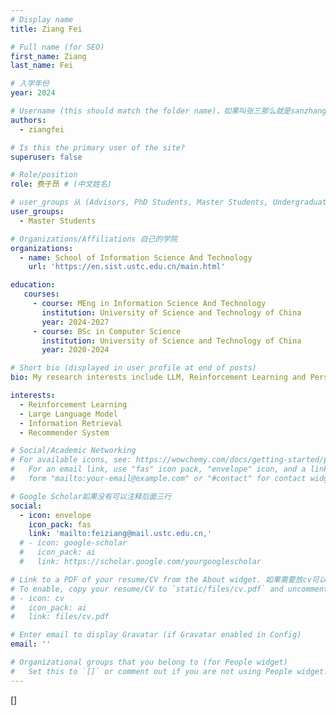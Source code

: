 ```yaml
---
# Display name
title: Ziang Fei

# Full name (for SEO)
first_name: Ziang
last_name: Fei

# 入学年份
year: 2024

# Username (this should match the folder name)，如果叫张三那么就是sanzhang
authors:
  - ziangfei

# Is this the primary user of the site? 
superuser: false

# Role/position 
role: 费子昂 # (中文姓名)

# user_groups 从 (Advisors, PhD Students, Master Students, Undergraduate) 从这四个里面选
user_groups:
  - Master Students

# Organizations/Affiliations 自己的学院
organizations:
  - name: School of Information Science And Technology
    url: 'https://en.sist.ustc.edu.cn/main.html'

education:
   courses:
     - course: MEng in Information Science And Technology
       institution: University of Science and Technology of China
       year: 2024-2027
     - course: BSc in Computer Science
       institution: University of Science and Technology of China
       year: 2020-2024

# Short bio (displayed in user profile at end of posts)
bio: My research interests include LLM, Reinforcement Learning and Personalized Recommendation.

interests:
  - Reinforcement Learning
  - Large Language Model
  - Information Retrieval
  - Recommender System

# Social/Academic Networking
# For available icons, see: https://wowchemy.com/docs/getting-started/page-builder/#icons
#   For an email link, use "fas" icon pack, "envelope" icon, and a link in the
#   form "mailto:your-email@example.com" or "#contact" for contact widget.

# Google Scholar如果没有可以注释后面三行
social:
  - icon: envelope
    icon_pack: fas
    link: 'mailto:feiziang@mail.ustc.edu.cn,'
  # - icon: google-scholar
  #   icon_pack: ai
  #   link: https://scholar.google.com/yourgooglescholar

# Link to a PDF of your resume/CV from the About widget. 如果需要放cv可以发给我
# To enable, copy your resume/CV to `static/files/cv.pdf` and uncomment the lines below.
# - icon: cv
#   icon_pack: ai
#   link: files/cv.pdf

# Enter email to display Gravatar (if Gravatar enabled in Config)
email: ''

# Organizational groups that you belong to (for People widget)
#   Set this to `[]` or comment out if you are not using People widget.
---
```


[]

